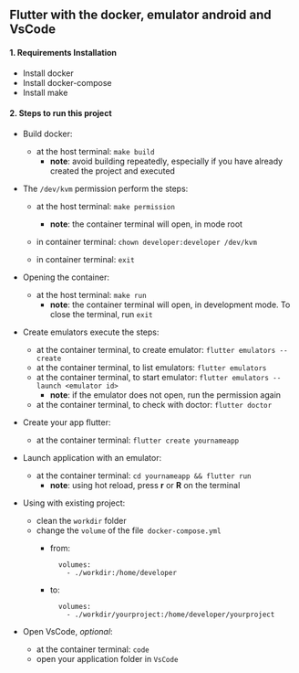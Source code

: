 ## Flutter with the docker, emulator android and VsCode

#### 1. Requirements Installation

* Install docker
* Install docker-compose
* Install make


#### 2.  Steps to run this project

     
* Build docker: 

    * at the host terminal: `make build`
        * **note**: avoid building repeatedly, especially if you have already created the project and executed
      

* The `/dev/kvm` permission perform the steps: 
    
    * at the host terminal: `make permission`
        * **note**: the container terminal will open, in mode root
        
    * in container terminal: `chown developer:developer /dev/kvm`
    * in container terminal: `exit`
      
                                      
* Opening the container: 

    * at the host terminal: `make run`
        * **note**: the container terminal will open, in development mode. To close the terminal, run `exit`
      
          
* Create emulators execute the steps:
  
     * at the container terminal, to create emulator: `flutter emulators --create`
     * at the container terminal, to list emulators: `flutter emulators`
     * at the container terminal, to start emulator: `flutter emulators --launch <emulator id>`
        * **note**: if the emulator does not open, run the permission again
     * at the container terminal, to check with doctor: `flutter doctor`


* Create your app flutter:

    * at the container terminal: `flutter create yournameapp`
 
 
* Launch application with an emulator:
 
     * at the container terminal: `cd yournameapp && flutter run`
        * **note**: using hot reload, press **r** or **R** on the terminal
        
* Using with existing project:
    * clean the `workdir` folder
    * change the `volume` of the file` docker-compose.yml`
        * from:
        
                volumes:
                  - ./workdir:/home/developer
              
        * to:
        
                volumes:
                  - ./workdir/yourproject:/home/developer/yourproject              


* Open VsCode, *optional*:
 
     * at the container terminal: `code`
     * open your application folder in `VsCode`